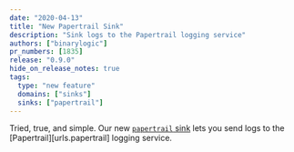 ```yaml
---
date: "2020-04-13"
title: "New Papertrail Sink"
description: "Sink logs to the Papertrail logging service"
authors: ["binarylogic"]
pr_numbers: [1835]
release: "0.9.0"
hide_on_release_notes: true
tags:
  type: "new feature"
  domains: ["sinks"]
  sinks: ["papertrail"]
---
```


Tried, true, and simple. Our new [`papertrail` sink][docs.sinks.papertrail]
lets you send logs to the [Papertrail][urls.papertrail] logging service.

[docs.sinks.papertrail]: /docs/reference/configuration/sinks/papertrail
